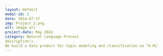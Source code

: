 ```yaml
---
layout: default
modal-id: 2
date: 2014-07-17
img: Project 2.png
alt: image-alt
project-date: May 2024
category: Natural Language Process
description:>
We build a data product for topic modeling and classification on “A Million News Headlines”. After preprocessing 1.19 M headlines (deduplication, stemming, stop-word removal), we apply LSA, LDA, T5 + Clustering, Top2Vec, BERTopic, and H5 + Clustering, visualizing with t-SNE and word clouds. For classification, Auto-Encoder and BERT distinguish positive vs. negative headlines. Models are compared via coherence, diversity, and human evaluation.
---
```

